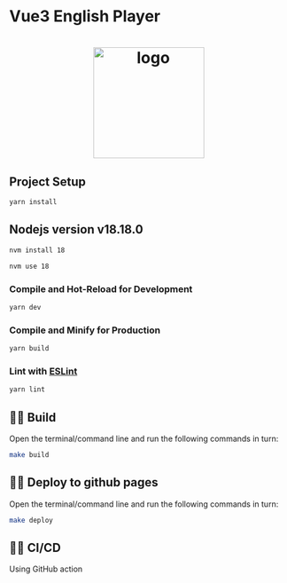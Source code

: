 # Vue3 English Player

<h1 align="center">
  <img alt="logo" src="https://i.imgur.com/iHflppC.png" width="200"/>
  <br>
</h1>

## Project Setup

```sh
yarn install
```

## Nodejs version v18.18.0

```sh
nvm install 18

nvm use 18
```

### Compile and Hot-Reload for Development

```sh
yarn dev
```

### Compile and Minify for Production

```sh
yarn build
```

### Lint with [ESLint](https://eslint.org/)

```sh
yarn lint
```
## 💁🏻 Build

Open the terminal/command line and run the following commands in turn:

```sh
make build
```
## 💁🏻 Deploy to github pages

Open the terminal/command line and run the following commands in turn:

```sh
make deploy
```
## 💁🏻 CI/CD

Using GitHub action
